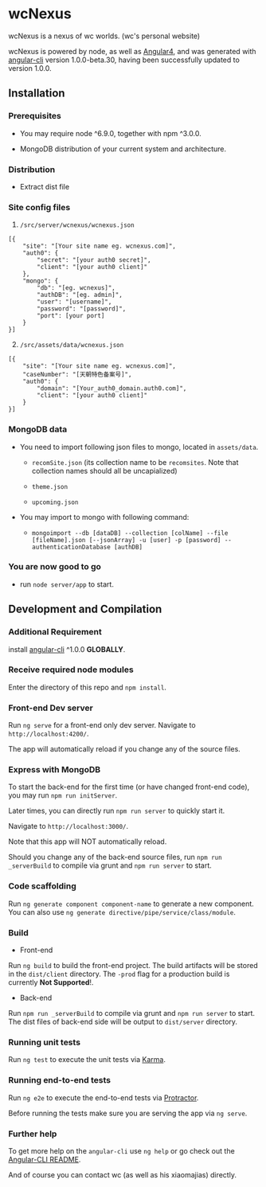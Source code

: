 # wcNexus

wcNexus is a nexus of wc worlds. (wc's personal website)

wcNexus is powered by node, as well as [Angular4](https://github.com/angular/angular), and was generated with [angular-cli](https://github.com/angular/angular-cli) version 1.0.0-beta.30, having been successfully updated to version 1.0.0.

## Installation

  ### Prerequisites

  - You may require node ^6.9.0, together with npm ^3.0.0.

  - MongoDB distribution of your current system and architecture.

  ### Distribution

  - Extract dist file

  ### Site config files

  1. `/src/server/wcnexus/wcnexus.json`

  ```
  [{
      "site": "[Your site name eg. wcnexus.com]",
      "auth0": {
          "secret": "[your auth0 secret]",
          "client": "[your auth0 client]"
      },
      "mongo": {
          "db": "[eg. wcnexus]",
          "authDB": "[eg. admin]",
          "user": "[username]",
          "password": "[password]",
          "port": [your port]
      }
  }]
  ```
  2. `/src/assets/data/wcnexus.json`


  ```
  [{
      "site": "[Your site name eg. wcnexus.com]",
      "caseNumber": "[天朝特色备案号]",
      "auth0": {
          "domain": "[Your_auth0_domain.auth0.com]",
          "client": "[your auth0 client]"
      }
  }]
  ```

  ### MongoDB data

  - You need to import following json files to mongo, located in `assets/data`.

    - `recomSite.json`  (its collection name to be `recomsites`. Note that collection names should all be uncapialized)

    - `theme.json`

    - `upcoming.json`

  - You may import to mongo with following command:

    - `mongoimport --db [dataDB] --collection [colName] --file [fileName].json [--jsonArray] -u [user] -p [password] --authenticationDatabase [authDB]`

  ### You are now good to go

  - run `node server/app` to start.

## Development and Compilation

  ### Additional Requirement
  install [angular-cli](https://github.com/angular/angular-cli) ^1.0.0 **GLOBALLY**.

  ### Receive required node modules

  Enter the directory of this repo and `npm install`.

  ### Front-end Dev server
  Run `ng serve` for a front-end only dev server. Navigate to `http://localhost:4200/`.

  The app will automatically reload if you change any of the source files.

  ### Express with MongoDB

  To start the back-end for the first time (or have changed front-end code), you may run `npm run initServer`.

  Later times, you can directly run `npm run server` to quickly start it.

  Navigate to `http://localhost:3000/`. 

  Note that this app will NOT automatically reload.

  Should you change any of the back-end source files, run `npm run _serverBuild` to compile via grunt and `npm run server` to start.

  ### Code scaffolding

  Run `ng generate component component-name` to generate a new component. You can also use `ng generate directive/pipe/service/class/module`.

  ### Build

  - Front-end

  Run `ng build` to build the front-end project. The build artifacts will be stored in the `dist/client` directory. The `-prod` flag for a production build is currently **Not Supported**!.

  - Back-end

  Run `npm run _serverBuild` to compile via grunt and `npm run server` to start. The dist files of back-end side will be output to `dist/server` directory.

  ### Running unit tests

  Run `ng test` to execute the unit tests via [Karma](https://karma-runner.github.io).

  ### Running end-to-end tests

  Run `ng e2e` to execute the end-to-end tests via [Protractor](http://www.protractortest.org/).

  Before running the tests make sure you are serving the app via `ng serve`.

  ### Further help

  To get more help on the `angular-cli` use `ng help` or go check out the [Angular-CLI README](https://github.com/angular/angular-cli/blob/master/README.md).

  And of course you can contact wc (as well as his xiaomajias) directly.

